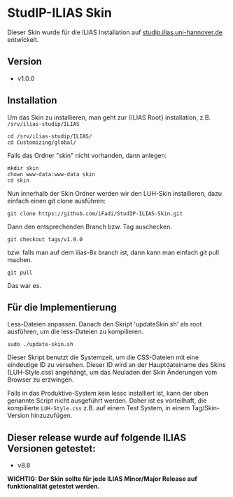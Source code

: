 # StudIP-ILIAS Skin
Dieser Skin wurde für die ILIAS Installation auf [studip.ilias.uni-hannover.de](https://studip.ilias.uni-hannover.de/) entwickelt.

## Version
* v1.0.0


## Installation

Um das Skin zu installieren, man geht zur {ILIAS Root} installation, z.B.
`/srv/ilias-studip/ILIAS`

```
cd /srv/ilias-studip/ILIAS/
cd Customizing/global/
```


Falls das Ordner "skin" nicht vorhanden, dann anlegen:

```
mkdir skin
chown www-data:www-data skin
cd skin
```

Nun innerhalb der Skin Ordner werden wir den LUH-Skin installieren, dazu einfach einen git clone ausführen:

`git clone https://github.com/iFadi/StudIP-ILIAS-Skin.git`

Dann den entsprechenden Branch bzw. Tag auschecken.

`git checkout tags/v1.0.0`

bzw. falls man auf dem ilias-8x branch ist, dann kann man einfach git pull machen.

`git pull`


Das war es.

## Für die Implementierung

Less-Dateien anpassen. Danach den Skript 'updateSkin.sh' als root ausführen, um die less-Dateien zu kompilieren.

```sudo ./update-skin.sh```

Dieser Skript benutzt die Systemzeit, um die CSS-Dateien mit eine eindeutige ID zu versehen.
Dieser ID wird an der Hauptdateiname des Skins (LUH-Style.css) angehängt, um das Neuladen der Skin Änderungen vom Browser zu erzwingen.

Falls in das Produktive-System kein lessc installiert ist, kann der oben genannte Script nicht ausgeführt werden.
Daher ist es vorteilhaft, die kompilierte `LUH-Style.css` z.B. auf einem Test System, in einem Tag/Skin-Version hinzuzufügen.


## Dieser release wurde auf folgende ILIAS Versionen getestet:
* v8.8

<strong>WICHTIG: Der Skin sollte für jede ILIAS Minor/Major Release auf funktionalität getestet werden.</strong>
